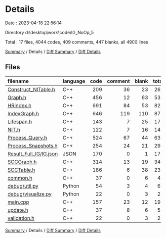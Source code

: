 # Details

Date : 2023-04-18 22:56:14

Directory d:\\desktop\\work\\code\\IG_NoOp_5

Total : 17 files,  4044 codes, 409 comments, 447 blanks, all 4900 lines

[Summary](results.md) / Details / [Diff Summary](diff.md) / [Diff Details](diff-details.md)

## Files
| filename | language | code | comment | blank | total |
| :--- | :--- | ---: | ---: | ---: | ---: |
| [Construct_NITable.h](/Construct_NITable.h) | C++ | 209 | 36 | 23 | 268 |
| [Graph.h](/Graph.h) | C++ | 456 | 12 | 63 | 531 |
| [HRindex.h](/HRindex.h) | C++ | 691 | 84 | 53 | 828 |
| [IndexGraph.h](/IndexGraph.h) | C++ | 646 | 119 | 110 | 875 |
| [Lifespan.h](/Lifespan.h) | C++ | 143 | 7 | 25 | 175 |
| [NIT.h](/NIT.h) | C++ | 122 | 7 | 16 | 145 |
| [Process_Query.h](/Process_Query.h) | C++ | 524 | 67 | 44 | 635 |
| [Process_Snapshots.h](/Process_Snapshots.h) | C++ | 254 | 24 | 21 | 299 |
| [Result_Full_IG/IG.json](/Result_Full_IG/IG.json) | JSON | 170 | 0 | 1 | 171 |
| [SCCGraph.h](/SCCGraph.h) | C++ | 314 | 13 | 19 | 346 |
| [SCCTable.h](/SCCTable.h) | C++ | 186 | 6 | 38 | 230 |
| [common.h](/common.h) | C++ | 37 | 0 | 6 | 43 |
| [debug/util.py](/debug/util.py) | Python | 54 | 3 | 4 | 61 |
| [debug/visualize.py](/debug/visualize.py) | Python | 22 | 0 | 3 | 25 |
| [main.cpp](/main.cpp) | C++ | 157 | 23 | 12 | 192 |
| [update.h](/update.h) | C++ | 37 | 8 | 6 | 51 |
| [validation.h](/validation.h) | C++ | 22 | 0 | 3 | 25 |

[Summary](results.md) / Details / [Diff Summary](diff.md) / [Diff Details](diff-details.md)